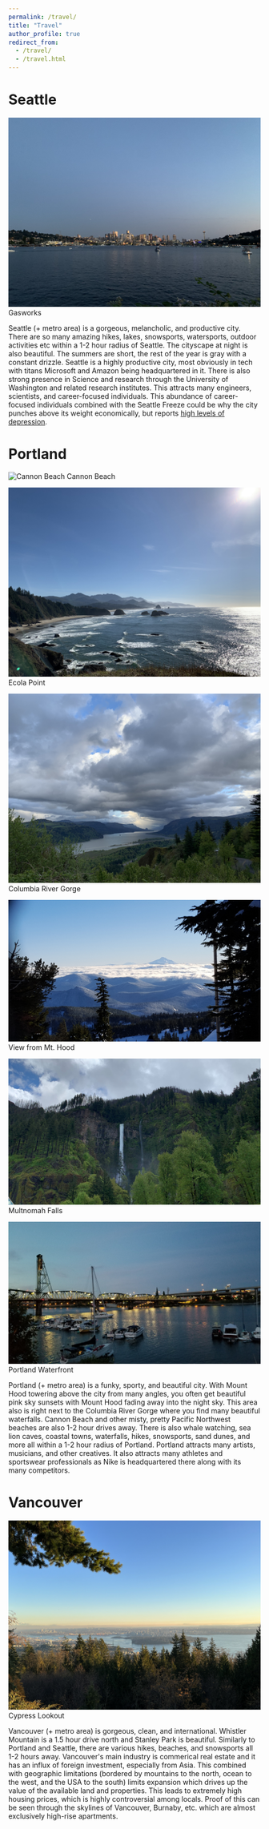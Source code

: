 ```yaml
---
permalink: /travel/
title: "Travel"
author_profile: true
redirect_from: 
  - /travel/
  - /travel.html
---
```


Seattle
======
![Gasworks](/images/gasworks.jpg)
Gasworks

  Seattle (+ metro area) is a gorgeous, melancholic, and productive city. There are so many amazing hikes, lakes, snowsports, watersports, outdoor activities etc within a 1-2 hour radius of Seattle. The cityscape at night is also beautiful. The summers are short, the rest of the year is gray with a constant drizzle. Seattle is a highly productive city, most obviously in tech with titans Microsoft and Amazon being headquartered in it. There is also strong presence in Science and research through the University of Washington and related research institutes. This attracts many engineers, scientists, and career-focused individuals. This abundance of career-focused individuals combined with the Seattle Freeze could be why the city punches above its weight economically, but reports [high levels of depression](https://www.seattletimes.com/seattle-news/data/seattle-still-the-nations-saddest-large-metro-area-survey-shows/). 

Portland
======
![Cannon Beach](/images/cannon.jpg)
Cannon Beach

![Ecola Point](/images/ecola.jpg)
Ecola Point

![Crown Point](/images/crown.jpg)
Columbia River Gorge

![View from Mt. Hood](/images/meadows.jpg)
View from Mt. Hood

![Multnomah Falls](/images/multnomah.jpg)
Multnomah Falls

![Portland Waterfront](/images/portlandriver.jpg)
Portland Waterfront

Portland (+ metro area) is a funky, sporty, and beautiful city. With Mount Hood towering above the city from many angles, you often get beautiful pink sky sunsets with Mount Hood fading away into the night sky. This area also is right next to the Columbia River Gorge where you find many beautiful waterfalls. Cannon Beach and other misty, pretty Pacific Northwest beaches are also 1-2 hour drives away. There is also whale watching, sea lion caves, coastal towns, waterfalls, hikes, snowsports, sand dunes, and more all within a 1-2 hour radius of Portland. Portland attracts many artists, musicians, and other creatives. It also attracts many athletes and sportswear professionals as Nike is headquartered there along with its many competitors. 



Vancouver
======
![Cypress Lookout](/images/vancouver.jpg)
Cypress Lookout

Vancouver (+ metro area) is gorgeous, clean, and international. Whistler Mountain is a 1.5 hour drive north and Stanley Park is beautiful. Similarly to Portland and Seattle, there are various hikes, beaches, and snowsports all 1-2 hours away. Vancouver's main industry is commerical real estate and it has an influx of foreign investment, especially from Asia. This combined with geographic limitations (bordered by mountains to the north, ocean to the west, and the USA to the south) limits expansion which drives up the value of the available land and properties. This leads to extremely high housing prices, which is highly controversial among locals. Proof of this can be seen through the skylines of Vancouver, Burnaby, etc. which are almost exclusively high-rise apartments. 